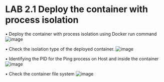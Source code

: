 # LAB 2.1 Deploy the container with process isolation

• Deploy the container with process isolation using Docker run command
![image](https://user-images.githubusercontent.com/71546848/220199472-5d82bad0-2316-4e92-a987-a6bf21e11554.png)

• Check the isolation type of the deployed container.
![image](https://user-images.githubusercontent.com/71546848/220199501-fe612e4c-23a6-4f9f-aed0-e059f23f827e.png)

• Identifying the PID for the Ping process on Host and inside the container
![image](https://user-images.githubusercontent.com/71546848/220199553-fb303c5d-95d5-4f66-9257-2bbbda448a88.png)

• Check the container file system
![image](https://user-images.githubusercontent.com/71546848/220199575-fc5988ff-a8f5-49ca-ba3f-ea9435bfd3b5.png)
